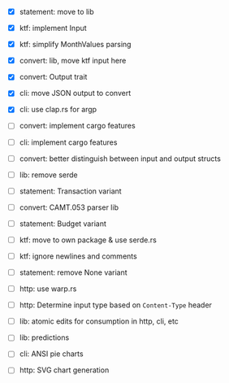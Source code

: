 - [x] statement: move to lib
- [x] ktf: implement Input
- [x] ktf: simplify MonthValues parsing
- [x] convert: lib, move ktf input here
- [x] convert: Output trait
- [x] cli: move JSON output to convert

- [x] cli: use clap.rs for argp

- [ ] convert: implement cargo features
- [ ] cli: implement cargo features

- [ ] convert: better distinguish between input and output structs
- [ ] lib: remove serde

- [ ] statement: Transaction variant
- [ ] convert: CAMT.053 parser lib
- [ ] statement: Budget variant

- [ ] ktf: move to own package & use serde.rs
- [ ] ktf: ignore newlines and comments
- [ ] statement: remove None variant
- [ ] http: use warp.rs
- [ ] http: Determine input type based on `Content-Type` header

- [ ] lib: atomic edits for consumption in http, cli, etc

- [ ] lib: predictions
- [ ] cli: ANSI pie charts
- [ ] http: SVG chart generation
